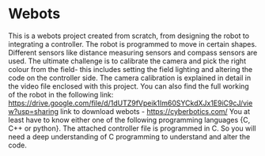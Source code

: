 # Webots
This is a webots project created from scratch, from designing the robot to integrating a controller.
The robot is programmed to move in certain shapes.
Different sensors like distance measuring sensors and compass sensors are used.
The ultimate challenge is to calibrate the camera and pick the right colour from the field- this includes setting the field lighting and altering the code on the controller side.
The camera calibration is explained in detail in the video file enclosed with this project.
You can also find the full working of the robot in the following link: https://drive.google.com/file/d/1dUTZ9fVpeik1Im60SYCkdXJx1E9iC9cJ/view?usp=sharing
link to download webots - https://cyberbotics.com/
You  at least have to know either one of the following programming languages {C, C++ or python}.
The attached controller file is programmed in C. So you will need a deep understanding of C programming to understand and alter the code.
